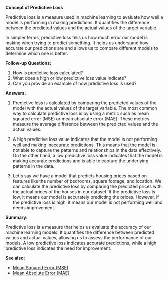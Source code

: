 **Concept of Predictive Loss**

Predictive loss is a measure used in machine learning to evaluate how well a
model is performing in making predictions. It quantifies the difference
between the predicted values and the actual values of the target variable.

In simpler terms, predictive loss tells us how much error our model is making
when trying to predict something. It helps us understand how accurate our
predictions are and allows us to compare different models to determine which
one is better.

**Follow-up Questions:**

1. How is predictive loss calculated?
2. What does a high or low predictive loss value indicate?
3. Can you provide an example of how predictive loss is used?

**Answers:**

1. Predictive loss is calculated by comparing the predicted values of the model
   with the actual values of the target variable. The most common way to
   calculate predictive loss is by using a metric such as mean squared error
   (MSE) or mean absolute error (MAE). These metrics measure the average
   difference between the predicted values and the actual values.

2. A high predictive loss value indicates that the model is not performing well
   and making inaccurate predictions. This means that the model is not able to
   capture the patterns and relationships in the data effectively. On the other
   hand, a low predictive loss value indicates that the model is making accurate
   predictions and is able to capture the underlying patterns in the data.

3. Let's say we have a model that predicts housing prices based on features like
   the number of bedrooms, square footage, and location. We can calculate the
   predictive loss by comparing the predicted prices with the actual prices of
   the houses in our dataset. If the predictive loss is low, it means our model
   is accurately predicting the prices. However, if the predictive loss is high,
   it means our model is not performing well and needs improvement.

**Summary:**

Predictive loss is a measure that helps us evaluate the accuracy of our machine
learning models. It quantifies the difference between predicted values and
actual values, allowing us to assess the performance of our models. A low
predictive loss indicates accurate predictions, while a high predictive loss
indicates the need for improvement.

**See also:**

- [Mean Squared Error (MSE)](?concept=mean+squared+error&specialist_role=ML+Engineer&target_audience=Manager+without+much+technical+background)
- [Mean Absolute Error (MAE)](?concept=mean+absolute+error&specialist_role=ML+Engineer&target_audience=Manager+without+much+technical+background)